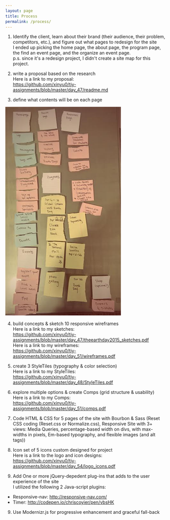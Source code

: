 ```yaml
---
layout: page
title: Process
permalink: /process/
---
```

1. Identify the client, learn about their brand (their audience, their problem, competitors, etc.), and figure out what pages to redesign for the site  
I ended up picking the home page, the about page, the program page, the find an event page, and the organize an event page.  
p.s. since it's a redesign project, I didn't create a site map for this project.

2. write a proposal based on the research  
Here is a link to my proposal:  
<a href="https://github.com/xinyu0/tiy-assignments/blob/master/day_47/readme.md">https://github.com/xinyu0/tiy-assignments/blob/master/day_47/readme.md</a>

3. define what contents will be on each page  
<a href="https://github.com/xinyu0/tiy-assignments/blob/master/day_47/contents.jpg">
<img src="https://raw.githubusercontent.com/xinyu0/tiy-assignments/master/day_47/contents.jpg" alt="contents outline"></a>

4. build concepts & sketch 10 responsive wireframes  
Here is a link to my sketches:  
<a href="https://github.com/xinyu0/tiy-assignments/blob/master/day_47/theearthday2015_sketches.pdf">https://github.com/xinyu0/tiy-assignments/blob/master/day_47/theearthday2015_sketches.pdf</a>  
Here is a link to my wireframes:  
<a href="hhttps://github.com/xinyu0/tiy-assignments/blob/master/day_51/wireframes.pdf">https://github.com/xinyu0/tiy-assignments/blob/master/day_51/wireframes.pdf</a>

4. create 3 StyleTiles (typography & color selection)  
Here is a link to my StyleTiles:  
<a href="https://github.com/xinyu0/tiy-assignments/blob/master/day_48/StyleTiles.pdf">https://github.com/xinyu0/tiy-assignments/blob/master/day_48/StyleTiles.pdf</a>

5. explore multiple options & create Comps (grid structure & usability)  
Here is a link to my Comps:  
<a href="https://github.com/xinyu0/tiy-assignments/blob/master/day_51/comps.pdf">https://github.com/xinyu0/tiy-assignments/blob/master/day_51/comps.pdf</a>


6. Code HTML & CSS for 5 pages of the site with Bourbon & Sass (Reset CSS coding (Reset.css or Normalize.css), Responsive Site with 3+ views: Media Queries, percentage-based width on divs, with
max-widths in pixels, Em-based typography, and flexible images (and alt tags))

7. Icon set of 5 icons custom designed for project  
Here is a link to the logo and icon designs:  
<a href="https://github.com/xinyu0/tiy-assignments/blob/master/day_54/logo_icons.pdf">https://github.com/xinyu0/tiy-assignments/blob/master/day_54/logo_icons.pdf</a>

8. Add One or more jQuery-depedent plug-ins that adds to the user experience of the site  
I utilized the following 2 Java-script plugins:  
* Responsive-nav: <a href="http://responsive-nav.com/">http://responsive-nav.com/</a>
* Timer: <a href="http://codepen.io/chriscoyier/pen/vbsHK">http://codepen.io/chriscoyier/pen/vbsHK</a>

9. Use Modernizr.js for progressive enhancement and graceful fall-back






<!-- why the earth day 2015 website?
To attend the iron yard, I moved down to Austin about 4 months ago. one thing i noticed when i moved down here is Austin is s a very green eco-friendly city; no plastic grocery bags, recycling is a very big thing.  so earth day, which is world’s largest civil observance is coming up this month on the 22nd. you may be like, okay i definitely care about the earth, but is there anything else i can do other than turning off my lights for an hour. so the earth day 2015 website aims to give you all the info you needed whether to find an event near you or to organize an event. they really wanna engage everyone, especially the younger generation. but it’s current website didn’t reflect it’s inviting contemporary voice. it looks very dull, the color palette is black and dark blue and on a white background, so what i wanna do is to redesign the 2015 website that will engage viewer, especially the younger audience. i want to give out a clean and friendly vibe, using brighter color, and adding some more eye-catching elements and better images.  -->





<!-- 1. Brainstorm  
I first listed the content that I want to include on the page I'm wireframing.  

2. Organize my content list
Create relationships between the page content I've listed - what will you group together? What's highest priority to be read first? 
Determine how you'll want to treat any actions on this page - how important is each and what preference do you want to convey to the user? (ex. button vs. text link) 

3. Sketch page layout
Include what content will go where.
Remember to consider type weight when creating hierarchy.
Share your sketch on your project page and offer feedback to your fellow classmates. 

4. Create my wireframe
Start wireframing! The medium is open ended, be it scanned in sketches, Powerpoint, Illustrator, HTML, whatever you have at your disposal and feel fastest in.
Add more pages
Wireframing a couple of pages is ideal. It can be any type of site that you want, though my example is for a portfolio website.
Finish your wireframe
Share your progress in your project section to get feedback from other students.

Additional Resources
Here are some questions you should be thinking through while watching the lectures for this unit: 
What do you want to get across to viewers of your site?
What content belongs on your site? What's the relative importance of each piece of content?
How can you use the language of wireframes and UI patterns to convey functionality, content and hierarchy?
See the full-sized examples referenced in the lectures here:
Detail page 
Storyboard 
Here are some links to helpful resources and tools to use when executing:Resources
Itching to get started? Here are the resources that I've compiled that I find particularly useful as I'm wireframing. Please comment if you find any other resources that are helpful; let's get a big list going!Video
Previously Recorded Q&A (56:03)
Originally recorded February 6th, 2013________Tools
Choosing a tool to execute your wireframes with is a personal decision; it depends on the level of fidelity that you're looking for and whatever you feel most comfortable with. What may work well for one person or project may not work for another. This post will be most helpful if you've watched video 5 of my lecture. Here are the tools I've curated. 
 -->